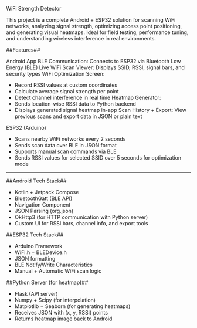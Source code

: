 WiFi Strength Detector 

This project is a complete Android + ESP32 solution for scanning WiFi networks, analyzing signal strength, optimizing access point positioning, and generating visual heatmaps. Ideal for field testing, performance tuning, and understanding wireless interference in real environments.



##Features##

Android App
BLE Communication: Connects to ESP32 via Bluetooth Low Energy (BLE)
Live WiFi Scan Viewer: Displays SSID, RSSI, signal bars, and security types
WiFi Optimization Screen:
  - Record RSSI values at custom coordinates
  - Calculate average signal strength per point
  - Detect channel interference in real time
Heatmap Generator:
  - Sends location-wise RSSI data to Python backend
  - Displays generated signal heatmap in-app
Scan History + Export:
   View previous scans and export data in JSON or plain text

 ESP32 (Arduino)
-  Scans nearby WiFi networks every 2 seconds
-  Sends scan data over BLE in JSON format
-  Supports manual scan commands via BLE
-  Sends RSSI values for selected SSID over 5 seconds for optimization mode

---


##Android Tech Stack##

- Kotlin + Jetpack Compose
- BluetoothGatt (BLE API)
- Navigation Component
- JSON Parsing (org.json)
- OkHttp3 (for HTTP communication with Python server)
- Custom UI for RSSI bars, channel info, and export tools


##ESP32 Tech Stack##

- Arduino Framework
- WiFi.h + BLEDevice.h
- JSON formatting
- BLE Notify/Write Characteristics
- Manual + Automatic WiFi scan logic



##Python Server (for heatmap)##

- Flask (API server)
- Numpy + Scipy (for interpolation)
- Matplotlib + Seaborn (for generating heatmaps)
- Receives JSON with (x, y, RSSI) points
- Returns heatmap image back to Android

